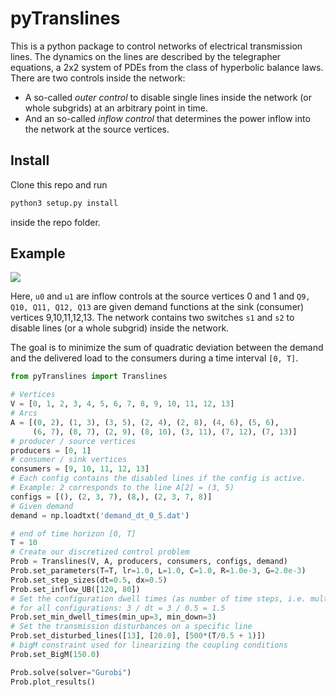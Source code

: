 
# pyTranslines

This is a python package to control networks of electrical transmission
lines. The dynamics on the lines are described by the telegrapher equations,
a 2x2 system of PDEs from the class of hyperbolic balance laws. There are
two controls inside the network:

- A so-called *outer control* to disable single lines inside the network
(or whole subgrids) at an arbitrary point in time.
- And an so-called *inflow control* that determines the power inflow into
the network at the source vertices.


## Install

Clone this repo and run
``` bash
python3 setup.py install
```
inside the repo folder.

## Example

![](https://i.imgur.com/w7pE1iS.png)

Here, `u0` and `u1` are inflow controls at the source vertices 0 and 1 and
`Q9, Q10, Q11, Q12, Q13` are given demand functions at the sink (consumer)
vertices 9,10,11,12,13. The network contains two switches `s1` and `s2`
to disable lines (or a whole subgrid) inside the network. 

The goal is to
minimize the sum of quadratic deviation between the demand and the
delivered load to the consumers during a time interval `[0, T]`.

``` python
from pyTranslines import Translines

# Vertices
V = [0, 1, 2, 3, 4, 5, 6, 7, 8, 9, 10, 11, 12, 13]
# Arcs
A = [(0, 2), (1, 3), (3, 5), (2, 4), (2, 8), (4, 6), (5, 6),
     (6, 7), (8, 7), (2, 9), (8, 10), (3, 11), (7, 12), (7, 13)]
# producer / source vertices
producers = [0, 1]
# consumer / sink vertices
consumers = [9, 10, 11, 12, 13]
# Each config contains the disabled lines if the config is active.
# Example: 2 corresponds to the line A[2] = (3, 5)
configs = [(), (2, 3, 7), (8,), (2, 3, 7, 8)]
# Given demand
demand = np.loadtxt('demand_dt_0_5.dat')

# end of time horizon [0, T]
T = 10
# Create our discretized control problem
Prob = Translines(V, A, producers, consumers, configs, demand)
Prob.set_parameters(T=T, lr=1.0, L=1.0, C=1.0, R=1.0e-3, G=2.0e-3)
Prob.set_step_sizes(dt=0.5, dx=0.5)
Prob.set_inflow_UB([120, 80])
# Set the configuration dwell times (as number of time steps, i.e. multiple of dt)
# for all configurations: 3 / dt = 3 / 0.5 = 1.5
Prob.set_min_dwell_times(min_up=3, min_down=3)
# Set the transmission disturbances on a specific line
Prob.set_disturbed_lines([13], [20.0], [500*(T/0.5 + 1)])
# bigM constraint used for linearizing the coupling conditions
Prob.set_BigM(150.0)

Prob.solve(solver="Gurobi")
Prob.plot_results()
```